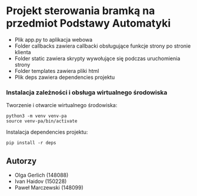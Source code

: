 # Projekt sterowania bramką na przedmiot Podstawy Automatyki

- Plik app.py to aplikacja webowa
- Folder callbacks zawiera callbacki obsługujące funkcje strony po stronie klienta
- Folder static zawiera skrypty wywołujące się podczas uruchomienia strony
- Folder templates zawiera pliki html
- Plik deps zawiera dependencies projektu


### Instalacja zależności i obsługa wirtualnego środowiska
Tworzenie i otwarcie wirtualnego środowiska:

```
python3 -m venv venv-pa
source venv-pa/bin/activate
```
Instalacja dependencies projektu:

```
pip install -r deps
```
## Autorzy
- Olga Gerlich (148088)
- Ivan Haidov (150228)
- Paweł Marczewski (148099)
